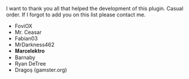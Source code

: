 I want to thank you all that helped the development of this plugin.
Casual order. If I forgot to add you on this list please contact me.

- FoviOX
- Mr. Ceasar
- Fabian03
- MrDarkness462
- 𝐌𝐚𝐫𝐜𝐞𝐥𝐞𝐤𝐭𝐫𝐨
- Barnaby
- Ryan DeTree
- Dragoș (gamster.org)